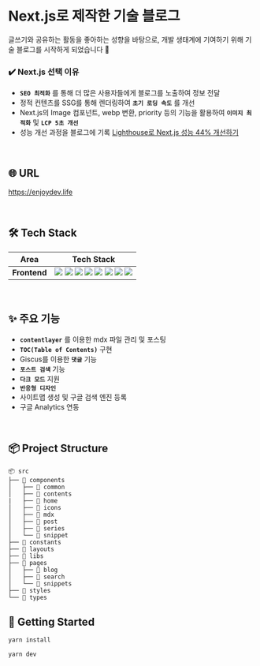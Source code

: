 # Next.js로 제작한 기술 블로그

글쓰기와 공유하는 활동을 좋아하는 성향을 바탕으로, 개발 생태계에 기여하기 위해 기술 블로그를 시작하게 되었습니다 🌻

### ✔️ Next.js 선택 이유

- **`SEO 최적화`** 를 통해 더 많은 사용자들에게 블로그를 노출하여 정보 전달
- 정적 컨텐츠를 SSG를 통해 렌더링하여 **`초기 로딩 속도`** 를 개선
- Next.js의 Image 컴포넌트, webp 변환, priority 등의 기능을 활용하여 **`이미지 최적화`** 및 **`LCP 5초 개선`**
- 성능 개선 과정을 블로그에 기록 [Lighthouse로 Next.js 성능 44% 개선하기](https://enjoydev.life/blog/nextjs/3-performance)

<br />

## 🌐 URL

https://enjoydev.life

<br />

## 🛠️ Tech Stack

<div align=center>

|     Area     |                                                                                                                                                                                                                                                                                                                                                                                                                                         Tech Stack                                                                                                                                                                                                                                                                                                                                                                                                                                          |
| :----------: | :-----------------------------------------------------------------------------------------------------------------------------------------------------------------------------------------------------------------------------------------------------------------------------------------------------------------------------------------------------------------------------------------------------------------------------------------------------------------------------------------------------------------------------------------------------------------------------------------------------------------------------------------------------------------------------------------------------------------------------------------------------------------------------------------------------------------------------------------------------------------------------------------: |
| **Frontend** | <img src="https://img.shields.io/badge/Next.js-000000.svg?style=for-the-badge&logo=Next.js&logoColor=white"> <img src="https://img.shields.io/badge/react-61DAFB?style=for-the-badge&logo=react&logoColor=black"> <img src="https://img.shields.io/badge/TypeScript-3178C6.svg?style=for-the-badge&logo=TypeScript&logoColor=black"> <img src="https://img.shields.io/badge/TailwindCSS-06B6D4?&style=for-the-badge&logo=TailwindCSS&logoColor=white"> <img src="https://img.shields.io/badge/ESLINT-4B32C3?&style=for-the-badge&logo=ESLint&logoColor=white"> <img src="https://img.shields.io/badge/PRETTIER-F7B93E?&style=for-the-badge&logo=Prettier&logoColor=white"> <img src="https://img.shields.io/badge/HUSKY-000000?&style=for-the-badge&logo=Husky&logoColor=white"> <img src="https://img.shields.io/badge/Vercel-000000.svg?style=for-the-badge&logo=Vercel&logoColor=white"> |

</div>

<br />

## ✨ 주요 기능

- **`contentlayer`** 를 이용한 mdx 파일 관리 및 포스팅
- **`TOC(Table of Contents)`** 구현
- Giscus를 이용한 **`댓글`** 기능
- **`포스트 검색`** 기능
- **`다크 모드`** 지원
- **`반응형 디자인`**
- 사이트맵 생성 및 구글 검색 엔진 등록
- 구글 Analytics 연동

<br />

## 📦 Project Structure

```
📦 src
├── 📂 components
│   ├── 📂 common
│   ├── 📂 contents
|   ├── 📂 home
│   ├── 📂 icons
│   ├── 📂 mdx
│   ├── 📂 post
│   ├── 📂 series
│   └── 📂 snippet
├── 📂 constants
├── 📂 layouts
├── 📂 libs
├── 📂 pages
│   ├── 📂 blog
│   ├── 📂 search
│   └── 📂 snippets
├── 📂 styles
└── 📂 types
```

## 🚀 Getting Started

```bash
yarn install
```

```bash
yarn dev
```
